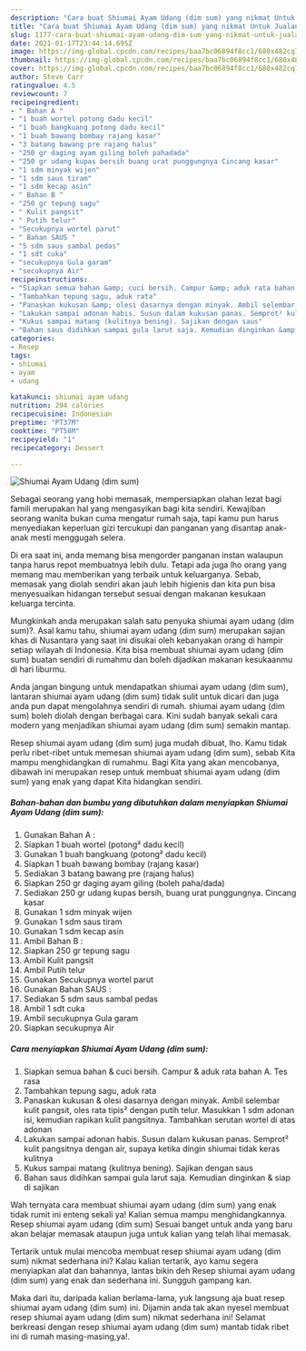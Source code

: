 ```yaml
---
description: "Cara buat Shiumai Ayam Udang (dim sum) yang nikmat Untuk Jualan"
title: "Cara buat Shiumai Ayam Udang (dim sum) yang nikmat Untuk Jualan"
slug: 1177-cara-buat-shiumai-ayam-udang-dim-sum-yang-nikmat-untuk-jualan
date: 2021-01-17T23:44:14.695Z
image: https://img-global.cpcdn.com/recipes/baa7bc06894f8cc1/680x482cq70/shiumai-ayam-udang-dim-sum-foto-resep-utama.jpg
thumbnail: https://img-global.cpcdn.com/recipes/baa7bc06894f8cc1/680x482cq70/shiumai-ayam-udang-dim-sum-foto-resep-utama.jpg
cover: https://img-global.cpcdn.com/recipes/baa7bc06894f8cc1/680x482cq70/shiumai-ayam-udang-dim-sum-foto-resep-utama.jpg
author: Steve Carr
ratingvalue: 4.5
reviewcount: 7
recipeingredient:
- " Bahan A "
- "1 buah wortel potong dadu kecil"
- "1 buah bangkuang potong dadu kecil"
- "1 buah bawang bombay rajang kasar"
- "3 batang bawang pre rajang halus"
- "250 gr daging ayam giling boleh pahadada"
- "250 gr udang kupas bersih buang urat punggungnya Cincang kasar"
- "1 sdm minyak wijen"
- "1 sdm saus tiram"
- "1 sdm kecap asin"
- " Bahan B "
- "250 gr tepung sagu"
- " Kulit pangsit"
- " Putih telur"
- "Secukupnya wortel parut"
- " Bahan SAUS "
- "5 sdm saus sambal pedas"
- "1 sdt cuka"
- "secukupnya Gula garam"
- "secukupnya Air"
recipeinstructions:
- "Siapkan semua bahan &amp; cuci bersih. Campur &amp; aduk rata bahan A. Tes rasa"
- "Tambahkan tepung sagu, aduk rata"
- "Panaskan kukusan &amp; olesi dasarnya dengan minyak. Ambil selembar kulit pangsit, oles rata tipis² dengan putih telur. Masukkan 1 sdm adonan isi, kemudian rapikan kulit pangsitnya. Tambahkan serutan wortel di atas adonan"
- "Lakukan sampai adonan habis. Susun dalam kukusan panas. Semprot² kulit pangsitnya dengan air, supaya ketika dingin shiumai tidak keras kulitnya"
- "Kukus sampai matang (kulitnya bening). Sajikan dengan saus"
- "Bahan saus didihkan sampai gula larut saja. Kemudian dinginkan &amp; siap di sajikan"
categories:
- Resep
tags:
- shiumai
- ayam
- udang

katakunci: shiumai ayam udang 
nutrition: 294 calories
recipecuisine: Indonesian
preptime: "PT37M"
cooktime: "PT58M"
recipeyield: "1"
recipecategory: Dessert

---
```



![Shiumai Ayam Udang (dim sum)](https://img-global.cpcdn.com/recipes/baa7bc06894f8cc1/680x482cq70/shiumai-ayam-udang-dim-sum-foto-resep-utama.jpg)

Sebagai seorang yang hobi memasak, mempersiapkan olahan lezat bagi famili merupakan hal yang mengasyikan bagi kita sendiri. Kewajiban seorang  wanita bukan cuma mengatur rumah saja, tapi kamu pun harus menyediakan keperluan gizi tercukupi dan panganan yang disantap anak-anak mesti menggugah selera.

Di era  saat ini, anda memang bisa mengorder panganan instan walaupun tanpa harus repot membuatnya lebih dulu. Tetapi ada juga lho orang yang memang mau memberikan yang terbaik untuk keluarganya. Sebab, memasak yang diolah sendiri akan jauh lebih higienis dan kita pun bisa menyesuaikan hidangan tersebut sesuai dengan makanan kesukaan keluarga tercinta. 



Mungkinkah anda merupakan salah satu penyuka shiumai ayam udang (dim sum)?. Asal kamu tahu, shiumai ayam udang (dim sum) merupakan sajian khas di Nusantara yang saat ini disukai oleh kebanyakan orang di hampir setiap wilayah di Indonesia. Kita bisa membuat shiumai ayam udang (dim sum) buatan sendiri di rumahmu dan boleh dijadikan makanan kesukaanmu di hari liburmu.

Anda jangan bingung untuk mendapatkan shiumai ayam udang (dim sum), lantaran shiumai ayam udang (dim sum) tidak sulit untuk dicari dan juga anda pun dapat mengolahnya sendiri di rumah. shiumai ayam udang (dim sum) boleh diolah dengan berbagai cara. Kini sudah banyak sekali cara modern yang menjadikan shiumai ayam udang (dim sum) semakin mantap.

Resep shiumai ayam udang (dim sum) juga mudah dibuat, lho. Kamu tidak perlu ribet-ribet untuk memesan shiumai ayam udang (dim sum), sebab Kita mampu menghidangkan di rumahmu. Bagi Kita yang akan mencobanya, dibawah ini merupakan resep untuk membuat shiumai ayam udang (dim sum) yang enak yang dapat Kita hidangkan sendiri.

<!--inarticleads1-->

##### Bahan-bahan dan bumbu yang dibutuhkan dalam menyiapkan Shiumai Ayam Udang (dim sum):

1. Gunakan  Bahan A :
1. Siapkan 1 buah wortel (potong² dadu kecil)
1. Gunakan 1 buah bangkuang (potong² dadu kecil)
1. Siapkan 1 buah bawang bombay (rajang kasar)
1. Sediakan 3 batang bawang pre (rajang halus)
1. Siapkan 250 gr daging ayam giling (boleh paha/dada)
1. Sediakan 250 gr udang kupas bersih, buang urat punggungnya. Cincang kasar
1. Gunakan 1 sdm minyak wijen
1. Gunakan 1 sdm saus tiram
1. Gunakan 1 sdm kecap asin
1. Ambil  Bahan B :
1. Siapkan 250 gr tepung sagu
1. Ambil  Kulit pangsit
1. Ambil  Putih telur
1. Gunakan Secukupnya wortel parut
1. Gunakan  Bahan SAUS :
1. Sediakan 5 sdm saus sambal pedas
1. Ambil 1 sdt cuka
1. Ambil secukupnya Gula garam
1. Siapkan secukupnya Air




<!--inarticleads2-->

##### Cara menyiapkan Shiumai Ayam Udang (dim sum):

1. Siapkan semua bahan &amp; cuci bersih. Campur &amp; aduk rata bahan A. Tes rasa
1. Tambahkan tepung sagu, aduk rata
1. Panaskan kukusan &amp; olesi dasarnya dengan minyak. Ambil selembar kulit pangsit, oles rata tipis² dengan putih telur. Masukkan 1 sdm adonan isi, kemudian rapikan kulit pangsitnya. Tambahkan serutan wortel di atas adonan
1. Lakukan sampai adonan habis. Susun dalam kukusan panas. Semprot² kulit pangsitnya dengan air, supaya ketika dingin shiumai tidak keras kulitnya
1. Kukus sampai matang (kulitnya bening). Sajikan dengan saus
1. Bahan saus didihkan sampai gula larut saja. Kemudian dinginkan &amp; siap di sajikan




Wah ternyata cara membuat shiumai ayam udang (dim sum) yang enak tidak rumit ini enteng sekali ya! Kalian semua mampu menghidangkannya. Resep shiumai ayam udang (dim sum) Sesuai banget untuk anda yang baru akan belajar memasak ataupun juga untuk kalian yang telah lihai memasak.

Tertarik untuk mulai mencoba membuat resep shiumai ayam udang (dim sum) nikmat sederhana ini? Kalau kalian tertarik, ayo kamu segera menyiapkan alat dan bahannya, lantas bikin deh Resep shiumai ayam udang (dim sum) yang enak dan sederhana ini. Sungguh gampang kan. 

Maka dari itu, daripada kalian berlama-lama, yuk langsung aja buat resep shiumai ayam udang (dim sum) ini. Dijamin anda tak akan nyesel membuat resep shiumai ayam udang (dim sum) nikmat sederhana ini! Selamat berkreasi dengan resep shiumai ayam udang (dim sum) mantab tidak ribet ini di rumah masing-masing,ya!.


